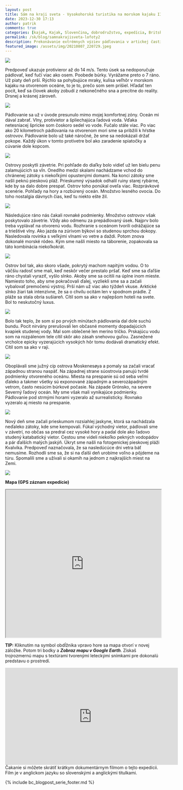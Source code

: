 ```yaml
---
layout: post
title: Sám na kraji sveta - Vysokohorská turistika na morskom kajaku II
date: 2023-12-30 17:13
author: patrik
comments: true
categories: [kajak, Kajak, Slovenčina, dobrodružstvo, expedícia, Britská Kolumbia, Kanada, medveď, tuleň, veľryba, outdoor]
permalink: /sk/blog/samnakrajisveta-lofoty2
description: Prekonávanie extrémnych výziev pádlovania v artickej časti severného Atlantiku. Silný protivietor, vlny trieštiace sa o kajak, a strach. Neprestávajúci dážď, premočená výstroj a diskomfort. Ale aj výhľady hôr, arktická príroda a spokojnosť. Slnko ako brána do iného sveta. Hľadanie úkrytu, fyzicky náročné pádlovanie a prekonávanie limitov na jednom z najkrajších miest na Zemi.
featured_image: /assets/img/20210807_220729.jpeg
---
```

![](/assets/img/84004fad0c79fadf6e33d2fddaad8c71_35851.jpeg)

Predpoveď ukazuje protivieror až do 14 m/s. Tento úsek sa nedoporučuje pádlovať, keď fučí viac ako osem. Poobede búrky. Vyrážame preto o 7 ráno. Už piaty deň prší. Rýchlo sa pohybujúce mraky, kulisa veľhôr v morskom kajaku na otvorenom oceáne, to je to, prečo som sem prišiel. Hľadať ten pocit, keď sa človek akoby zobudí z nekonečného sna a precitne do reality. Drsnej a krásnej zároveň.

![](/assets/img/20210804_144353.jpeg)

Pádlovanie sa už v úvode presunulo mimo mojej komfortnej zóny. Oceán mi dával zabrať. Vlny, protivietor a špliechajúca ľadová voda. Vďaka netesniacej špricke som čoskoro sedel vo vode. Fučalo stále viac. Po viac ako 20 kilometroch pádlovania na otvorenom mori sme sa pribžili k hŕstke ostrovov. Pádlovanie bolo už také náročné, že sme sa nedokázali držať pokope. Každý úkon v tomto protivetre bol ako zaradenie spiatočky a cúvanie dole kopcom.

![](/assets/img/20210804_160609.jpeg)

Ostrovy poskytli závetrie. Pri pohľade do diaľky bolo vidieť už len bielu penu zalamujúcich sa vĺn. Onedlho medzi skalami nachádzame vchod do chránenej zátoky s niekoľkými opustenými domami. Na konci zátoky sme našli peknú pieskovú pláž. Prieskumný výsadok odhalil ruiny starej rybárne, kde by sa dalo dobre prespať. Ostrov toho ponúkal oveľa viac. Rozprávkové scenérie. Pohľady na hory a rozbúrený oceán. Množstvo lesného ovocia. Do toho nostalgia dávnych čias, keď tu niekto ešte žil.

![](/assets/img/20210804_132839.jpeg)

Následujúce ráno nás čakali rovnaké podmienky. Množstvo ostrovov však poskytovalo závetrie. Vždy ako odmenu za prepádlovaný úsek. Najprv bolo treba vyplávať na otvorenú vodu. Rozhranie s oceánom tvorili odrážajúce sa a trieštivé vlny. Ako jazda na zúrivom býkovi so studenou sprchou dokopy. Nasledovala rovinka s veľkými vlnami vo vetre a daždi. Potom znova dokonalé morské ródeo. Kým sme našli miesto na táborenie, zopakovala sa táto kombinácia niekoľkokrát.

![](/assets/img/20210818_214627_352.jpeg)

Ostrov bol tak, ako skoro všade, pokrytý machom napitým vodou. O to väčšiu radosť sme mali, keď neskôr večer prestalo pršať. Keď sme sa ďaľšie ráno chystali vyraziť, vyšlo slnko. Akoby sme sa ocitili na úplne inom mieste. Namiesto toho, aby sme pokračovali ďalej, vyzliekli sme sa a začali vybalovať premočenú výstroj. Prší nám už viac ako týždeň vkuse. Arktické slnko žiari tak intenzívne, že sa o chvílu ocitám len v spodnom prádle. Z pláže sa stala obria sušiareň. Cítil som sa ako v najlepšom hoteli na svete. Bol to neskutočný luxus. 

![](/assets/img/20210808_115125.jpeg)

Bolo tak teplo, že som si po prvých minútach pádlovania dal dole suchú bundu. Pocit nirvány prerušovali len občasné momenty dopadajúcich kvapiek studenej vody. Mal som oblečené len merino tričko. Prskajúcu vodu som na rozpálenom tele cítil skôr ako zásah snehovou guľou. Zasnežené vrcholce epicky vyzerajúcich vysokých hôr tomu dodávali dramatický efekt. Cítil som sa ako v raji.

![](/assets/img/20210807_220729.jpeg)

Oboplávali sme južný cíp ostrova Moskenesøya a pomaly sa začali vracať západnou stranou naspäť. Na západnej strane súostrovia panujú tvrdé podmienky otvoreného oceánu. Miesta na prespanie sú od seba veľmi ďaleko a takmer všetky sú exponované západným a severozápadným vetrom, často nesúcim búrkové počasie. Na západe Grónsko, na severe Severný ľadový oceán. My sme však mali vynikajúce podmienky. Pádlovanie pod strmými horami vyzeralo až surrealisticky. Rovnako vyzeralo aj miesto na prespanie.

![](/assets/img/20210808_171634.jpeg)

Nový deň sme začali prieskumom rozsiahlej jaskyne, ktorá sa nachádzala neďaleko zátoky, kde sme kempovali. Fúkal východný vietor, pádlovali sme v závetrí, no občas sa predral cez vysoké hory a padal dole ako ľadovo studený katabatický vietor. Cestou sme videli niekoľko pekných vodopádov a pár ďalších malých jaskýň. Úkryt sme našli na fotogenickej pieskovej pláži Kvalvika. Predpoveď naznačovala, že sa nasledúcúce dni vetra báť nemusíme. Rozhodli sme sa, že si na ďalší deň urobíme voľno a pôjdeme na túru. Spomalili sme a užívali si okamih na jednom z najkrajších miest na Zemi.

![](/assets/img/map-lof-5.jpg)

**Mapa (GPS záznam expedície)**  
<iframe src="https://www.google.com/maps/d/embed?mid=1uvY8m_irvSvAgxb1ynELVqx_Ua9ZCkY&ehbc=2E312F" width="100%" height="480"></iframe>

**TIP:** Kliknutím na symbol obdĺžnika vpravo hore sa mapa otvorí v novej záložke. Potom tri bodky a ***Zobraz mapu v Google Earth***. Získaš trojrozmernú mapu s textúrami tvorenými leteckými snímkami pre dokonalú predstavu o prostredí.   

<iframe width="560" height="315" src="https://www.youtube.com/embed/BV9OnfBjgkk" title="The Lofoten Islands Circumnavigation" frameborder="0" allow="accelerometer; autoplay; clipboard-write; encrypted-media; gyroscope; picture-in-picture" allowfullscreen></iframe>
Čakanie si môžete skrátiť krátkym dokumentárnym filmom o tejto expedícii. Film je v anglickom jazyku so slovenskými a anglickými titulkami.

{% include bc_blogpost_serie_footer.md %}